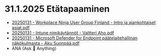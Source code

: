 # 31.1.2025 Etätapaaminen
* [20250131 - Workplace Ninja User Group Finland - Intro ja ajankohtaiset asiat.pdf](20250131%20-%20Workplace%20Ninja%20User%20Group%20Finland%20-%20Intro%20ja%20ajankohtaiset%20asiat.pdf)
* [20250131 - Intune nimikäytännöt - Valtteri Aho.pdf](20250131%20-%20Intune%20nimik%C3%A4yt%C3%A4nn%C3%B6t%20-%20Valtteri%20Aho.pdf)
* [20250131 - Microsoft Defender for Endpoint päätelaitehallinan näkökulmasta - Aku Suonpää.pdf](20250131%20-%20Microsoft%20Defender%20for%20Endpoint%20p%C3%A4%C3%A4telaitehallinan%20n%C3%A4k%C3%B6kulmasta%20-%20Aku%20Suonp%C3%A4%C3%A4.pdf)
* ANA (Ask 🥷 Anything)
